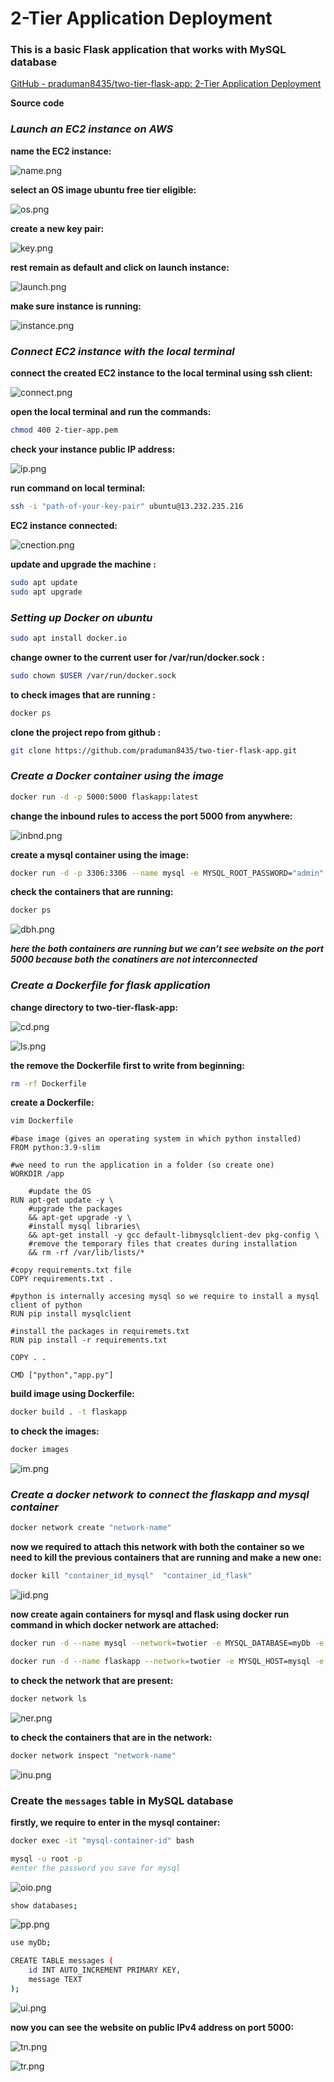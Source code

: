 # 2-Tier Application Deployment

### This is a basic Flask application that works with MySQL database

[GitHub - praduman8435/two-tier-flask-app: 2-Tier Application Deployment](https://github.com/praduman8435/two-tier-flask-app)

**Source code**

### **_Launch an EC2 instance on AWS_**

**name the EC2 instance:**

![name.png](images/name.png)

**select an OS image ubuntu free tier eligible:**

![os.png](images/os.png)

**create a new key pair:**

![key.png](images/key.png)

**rest remain as default and click on launch instance:**

![launch.png](images/launch.png)

**make sure instance is running:**

![instance.png](images/instance.png)

### **_Connect EC2 instance with the local terminal_**

**connect the created EC2 instance to the local terminal using ssh client:**

![connect.png](images/connect.png)

**open the local terminal and run the commands:**

```bash
chmod 400 2-tier-app.pem
```

**check your instance public IP address:**

![ip.png](images/ip.png)

**run command on local terminal:**

```bash
ssh -i "path-of-your-key-pair" ubuntu@13.232.235.216
```

**EC2 instance connected:**

![cnection.png](images/cnection.png)

**update and upgrade the machine :**

```bash
sudo apt update
sudo apt upgrade
```

### **_Setting up Docker on ubuntu_**

```bash
sudo apt install docker.io
```

**change owner to the current user for /var/run/docker.sock :**

```bash
sudo chown $USER /var/run/docker.sock
```

**to check images that are running :**

```bash
docker ps
```

**clone the project repo from github :**

```bash
git clone https://github.com/praduman8435/two-tier-flask-app.git
```

### **_Create a Docker container using the image_**

```bash
docker run -d -p 5000:5000 flaskapp:latest
```

**change the inbound rules to access the port 5000 from anywhere:**

![inbnd.png](images/inbnd.png)

**create a mysql container using the image:**

```bash
docker run -d -p 3306:3306 --name mysql -e MYSQL_ROOT_PASSWORD="admin" mysql:5.7
```

**check the containers that are running:**

```bash
docker ps
```

![dbh.png](images/dbh.png)

**_here the both containers are running but we can’t see website on the port 5000 because both the conatiners are not interconnected_**

### **_Create a Dockerfile for flask application_**

**change directory to two-tier-flask-app:**

![cd.png](images/cd.png)

![ls.png](images/ls.png)

**the remove the Dockerfile first to write from beginning:**

```bash
rm -rf Dockerfile
```

**create a Dockerfile:**

```bash
vim Dockerfile
```

```docker
#base image (gives an operating system in which python installed)
FROM python:3.9-slim

#we need to run the application in a folder (so create one)
WORKDIR /app

    #update the OS
RUN apt-get update -y \
    #upgrade the packages
    && apt-get upgrade -y \
    #install mysql libraries\
    && apt-get install -y gcc default-libmysqlclient-dev pkg-config \
    #remove the temporary files that creates during installation
    && rm -rf /var/lib/lists/*

#copy requirements.txt file
COPY requirements.txt .

#python is internally accesing mysql so we require to install a mysql client of python
RUN pip install mysqlclient

#install the packages in requiremets.txt
RUN pip install -r requirements.txt

COPY . .

CMD ["python","app.py"]
```

**build image using Dockerfile:**

```bash
docker build . -t flaskapp
```

**to check the images:**

```bash
docker images
```

![im.png](images/im.png)

### **_Create a docker network to connect the flaskapp and mysql container_**

```bash
docker network create "network-name"
```

**now we required to attach this network with both the container so we need to kill the previous containers that are running and make a new one:**

```bash
docker kill "container_id_mysql"  "container_id_flask"
```

![jid.png](images/jid.png)

**now create again containers for mysql and flask using docker run command in which docker network are attached:**

```bash
docker run -d --name mysql --network=twotier -e MYSQL_DATABASE=myDb -e MYSQL_USER=admin -e MYSQL_PASSWORD=admin -e MYSQL_ROOT_PASSWORD=admin -p 3306:3306 mysql:5.7
```

```bash
docker run -d --name flaskapp --network=twotier -e MYSQL_HOST=mysql -e MYSQL_USER=admin -e MYSQL_PASSWORD=admin -e MYSQL_DB=myDb -p 5000:5000 flaskapp:latest
```

**to check the network that are present:**

```bash
docker network ls
```

![ner.png](images/ner.png)

**to check the containers that are in the network:**

```bash
docker network inspect "network-name"
```

![inu.png](images/inu.png)

### Create the `messages` table in MySQL database

**firstly, we require to enter in the mysql container:**

```bash
docker exec -it "mysql-container-id" bash
```

```bash
mysql -u root -p
#enter the password you save for mysql
```

![oio.png](images/oio.png)

```bash
show databases;
```

![pp.png](images/pp.png)

```bash
use myDb;
```

```bash
CREATE TABLE messages (
    id INT AUTO_INCREMENT PRIMARY KEY,
    message TEXT
);
```

![ui.png](images/ui.png)

**now you can see the website on public IPv4 address on port 5000:**

![tn.png](images/tn.png)

![tr.png](images/tr.png)
